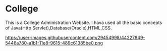 # College

This is a College Administration Website.
I hava used all the basic concepts of Java(Http Servlet),Database(Oracle),HTML,CSS.


https://user-images.githubusercontent.com/29454998/44227849-5446a780-a1b1-11e8-9615-489c61385be0.png
